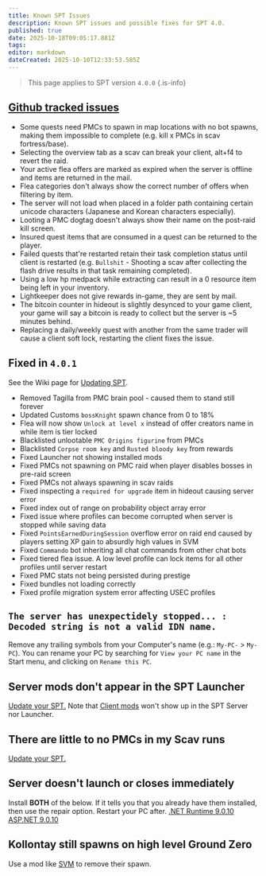 ```yaml
---
title: Known SPT Issues
description: Known SPT issues and possible fixes for SPT 4.0.
published: true
date: 2025-10-18T09:05:17.881Z
tags: 
editor: markdown
dateCreated: 2025-10-10T12:33:53.585Z
---
```


> This page applies to SPT version `4.0.0`
{.is-info}

## [Github tracked issues](<https://github.com/sp-tarkov/build/wiki/Known-SPT-issues>)
- Some quests need PMCs to spawn in map locations with no bot spawns, making them impossible to complete (e.g. kill x PMCs in scav fortress/base).
- Selecting the overview tab as a scav can break your client, alt+f4 to revert the raid.
- Your active flea offers are marked as expired when the server is offline and items are returned in the mail.
- Flea categories don't always show the correct number of offers when filtering by item.
- The server will not load when placed in a folder path containing certain unicode characters (Japanese and Korean characters especially).
- Looting a PMC dogtag doesn't always show their name on the post-raid kill screen.
- Insured quest items that are consumed in a quest can be returned to the player.
- Failed quests that're restarted retain their task completion status until client is restarted (e.g. `Bullshit` - Shooting a scav after collecting the flash drive results in that task remaining completed).
- Using a low hp medpack while extracting can result in a 0 resource item being left in your inventory.
- Lightkeeper does not give rewards in-game, they are sent by mail.
- The bitcoin counter in hideout is slightly desynced to your game client, your game will say a bitcoin is ready to collect but the server is ~5 minutes behind.
- Replacing a daily/weekly quest with another from the same trader will cause a client soft lock, restarting the client fixes the issue.

## Fixed in `4.0.1`
See the Wiki page for [Updating SPT](/Updating_SPT).
- Removed Tagilla from PMC brain pool - caused them to stand still forever
- Updated Customs `bossKnight` spawn chance from 0 to 18%
- Flea will now show `Unlock at level x` instead of offer creators name in while item is tier locked
- Blacklisted unlootable `PMC Origins figurine` from PMCs
- Blacklisted `Corpse room key` and `Rusted bloody key` from rewards
- Fixed Launcher not showing installed mods
- Fixed PMCs not spawning on PMC raid when player disables bosses in pre-raid screen
- Fixed PMCs not always spawning in scav raids
- Fixed inspecting a `required for upgrade` item in hideout causing server error
- Fixed index out of range on probability object array error
- Fixed issue where profiles can become corrupted when server is stopped while saving data
- Fixed `PointsEarnedDuringSession` overflow error on raid end caused by players setting XP gain to absurdly high values in SVM
- Fixed `Commando` bot inheriting all chat commands from other chat bots
- Fixed tiered flea issue. A low level profile can lock items for all other profiles until server restart
- Fixed PMC stats not being persisted during prestige
- Fixed bundles not loading correctly
- Fixed profile migration system error affecting USEC profiles

## `The server has unexpectidely stopped... : Decoded string is not a valid IDN name.`
Remove any trailing symbols from your Computer's name (e.g.: `My-PC-` > `My-PC`). You can rename your PC by searching for `View your PC name` in the Start menu, and clicking on `Rename this PC`.

## Server mods don't appear in the SPT Launcher
[Update your SPT.](/Updating_SPT)
Note that [Client mods](/Mod_Types) won't show up in the SPT Server nor Launcher.

## There are little to no PMCs in my Scav runs
[Update your SPT.](/Updating_SPT)

## Server doesn't launch or closes immediately
Install **BOTH** of the below. If it tells you that you already have them installed, then use the repair option. Restart your PC after. 
[.NET Runtime 9.0.10](<https://dotnet.microsoft.com/en-us/download/dotnet/thank-you/runtime-desktop-9.0.10-windows-x64-installer>) 
[ASP.NET 9.0.10](<https://dotnet.microsoft.com/en-us/download/dotnet/thank-you/runtime-aspnetcore-9.0.10-windows-x64-installer>)

## Kollontay still spawns on high level Ground Zero
Use a mod like [SVM](<https://forge.sp-tarkov.com/mod/236/server-value-modifier-svm>) to remove their spawn.